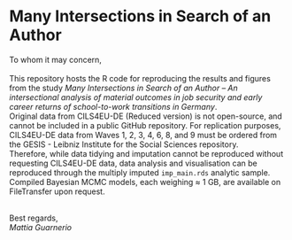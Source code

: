 # Many Intersections in Search of an Author
 To whom it may concern,<br><br>
 This repository hosts the R code for reproducing the results and figures from the study _Many Intersections in Search of an Author – An intersectional analysis of material outcomes in job security and early career returns of school-to-work transitions in Germany_.<br>
 Original data from CILS4EU-DE (Reduced version) is not open-source, and cannot be included in a public GitHub repository. For replication purposes, CILS4EU-DE data from Waves 1, 2, 3, 4, 6, 8, and 9 must be ordered from the GESIS - Leibniz Institute for the Social Sciences repository.<br>
 Therefore, while data tidying and imputation cannot be reproduced without requesting CILS4EU-DE data, data analysis and visualisation can be reproduced through the multiply imputed `imp_main.rds` analytic sample.<br>
 Compiled Bayesian MCMC models, each weighing ≈ 1 GB, are available on FileTransfer upon request.<br><br>

 Best regards,<br>
 _Mattia Guarnerio_
